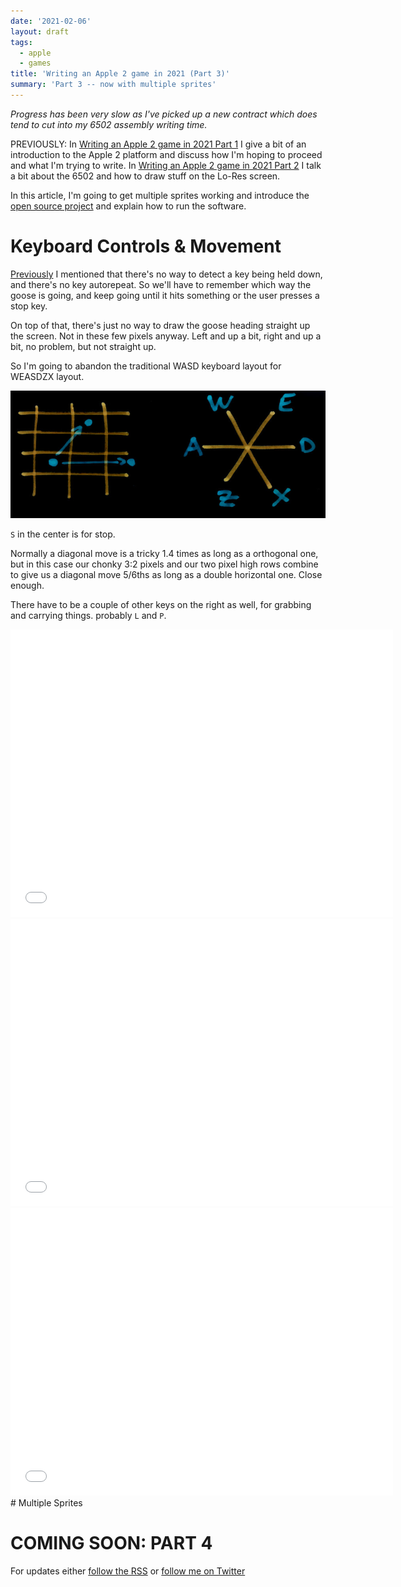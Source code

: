 ```yaml
---
date: '2021-02-06'
layout: draft
tags:
  - apple
  - games
title: 'Writing an Apple 2 game in 2021 (Part 3)'
summary: 'Part 3 -- now with multiple sprites'
---
```


*Progress has been very slow as I've picked up a new contract
which does tend to cut into my 6502 assembly writing time.*

PREVIOUSLY: In [Writing an Apple 2 game in 2021 Part 1](/art/writing-an-apple-2-game-in-2021-1/)
I give a bit of an introduction to the Apple 2 platform and discuss how I'm hoping
to proceed and what I'm trying to write.  In [Writing an Apple 2 game in 2021 Part 2](/art/writing-an-apple-2-game-in-2021-2/) I talk a bit about the 6502 and how to draw stuff
on the Lo-Res screen.

In this article, I'm going to get multiple sprites working and introduce the
[open source project](https://github.com/nickzoic/lores-goose-game) and explain
how to run the software.

# Keyboard Controls & Movement

[Previously](/art/writing-an-apple-2-game-in-2021-2/#reading-the-keyboard) I
mentioned that there's no way to detect a key being held down, and there's no 
key autorepeat.  So we'll have to remember which way the goose is going, and
keep going until it hits something or the user presses a stop key.

On top of that, there's just no way to draw the goose heading straight up the 
screen. Not in these few pixels anyway. Left and up a bit, right and up a bit, no
problem, but not straight up.

So I'm going to abandon the traditional WASD keyboard layout for WEASDZX layout.

![WEASDZX Layout](img/weasdzx.jpg) 

`S` in the center is for stop.

Normally a diagonal move is a tricky 1.4 times as long as a orthogonal one, but
in this case our chonky 3:2 pixels and our two pixel high rows combine to give us a 
diagonal move 5/6ths as long as a double horizontal one. Close enough.

There have to be a couple of other keys on the right as well, for grabbing and
carrying things. probably `L` and `P`.

<iframe src="apple2js-mini.html#audit" width="612px" height="460px" frameborder="0" onmouseover="this.focus()" onmouseout="this.blur()"></iframe>

<iframe src="apple2js-mini.html#hello" width="612px" height="460px" frameborder="0" onmouseover="this.focus()" onmouseout="this.blur()"></iframe>

<iframe src="apple2js-mini.html#goose1" width="612px" height="460px" frameborder="0" onmouseover="this.focus()" onmouseout="this.blur()"></iframe>
# Multiple Sprites

# COMING SOON: PART 4 

For updates either [follow the RSS](https://nick.zoic.org/feed.rss) or [follow me on Twitter](https://twitter.com/nickzoic/)
